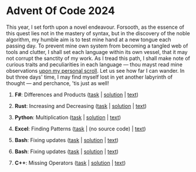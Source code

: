 # Advent Of Code 2024 

This year, I set forth upon a novel endeavour. Forsooth, as the essence of this quest lies not in the mastery of syntax, but in the discovery of the noble algorithm, my humble aim is to test mine hand at a new tongue each passing day. To prevent mine own system from becoming a tangled web of tools and clutter, I shall set each language within its own vessel, that it may not corrupt the sanctity of my work. As I tread this path, I shall make note of curious traits and peculiarities in each language — thou mayst read mine observations [upon my personal scroll](https://nickyreinert.de/categories/aoc2024). Let us see how far I can wander. In but three days' time, I may find myself lost in yet another labyrinth of thought — and perchance, 'tis just as well!

1. **F#**: Differences and Products ([task](https://adventofcode.com/2024/day/1) | [solution](https://github.com/nickyreinert/aoc2024/tree/main/solutions/day1%20-%20f%23) | [text](http://nickyreinert.de/blog/2024/12/01/advent-of-code-day-1-differences-and-products/))

2. **Rust**: Increasing and Decreasing ([task](https://adventofcode.com/2024/day/2) | [solution](https://github.com/nickyreinert/aoc2024/tree/main/solutions/day2%20-%20rust) | [text](https://nickyreinert.de/blog/2024/12/02/advent-of-code-day-2-increasing-and-decreasing-rust/))

3. **Python**: Multiplication ([task](https://adventofcode.com/2024/day/3) | [solution](https://github.com/nickyreinert/aoc2024/blob/main/solutions/day3%20-%20python/solution.ipynb) | [text](https://nickyreinert.de/blog/2024/12/03/advent-of-code-day-3-increasing-and-decreasing-python/))
  
4. **Excel**: Finding Patterns ([task](https://adventofcode.com/2024/day/4) | (no source code) | [text](https://nickyreinert.de/blog/2024/12/04/advent-of-code-day-4-finding-patters-excel/))

5. **Bash**: Fixing updates ([task](https://adventofcode.com/2024/day/5) | [solution](https://github.com/nickyreinert/aoc2024/blob/main/solutions/day5%20-%20bash/solve.sh) | [text](https://nickyreinert.de/blog/2024/12/05/advent-of-code-day-5-printer-updates-bash/))

6. **Bash**: Fixing updates ([task](https://adventofcode.com/2024/day/6) | [solution](https://github.com/nickyreinert/aoc2024/tree/main/solutions/day6%20-%20javascript) | [text](https://nickyreinert.de/blog/2024/12/06/advent-of-code-day-6-walking-the-map-javascript/))

7. **C++**: Missing Operators ([task](https://adventofcode.com/2024/day/7) | [solution](https://github.com/nickyreinert/aoc2024/tree/main/solutions/day7%20-%20c%2B%2B) | [text](https://nickyreinert.de/blog/2024/12/07/advent-of-code-day-7-missing-operators-c-/))

